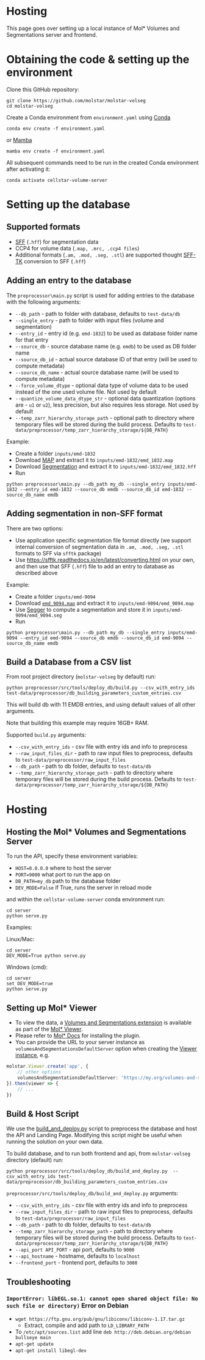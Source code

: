 # Hosting

This page goes over setting up a local instance of Mol* Volumes and Segmentations server and frontend.

# Obtaining the code & setting up the environment

Clone this GitHub repository: 

```
git clone https://github.com/molstar/molstar-volseg
cd molstar-volseg
```

Create a Conda environment from `environment.yaml` using [Conda](https://conda.io/projects/conda/en/latest/user-guide/install/index.html)

```
conda env create -f environment.yaml
```


or [Mamba](https://mamba.readthedocs.io/en/latest/installation.html)

```
mamba env create -f environment.yaml
```

All subsequent commands need to be run in the created Conda environment after activating it:

```
conda activate cellstar-volume-server
```

# Setting up the database

## Supported formats

- [SFF](https://www.ebi.ac.uk/emdb/documentation#seg_model) (`.hff`) for segmentation data
- CCP4 for volume data (`.map, .mrc, .ccp4 files`)
- Additional formats (`.am, .mod, .seg, .stl`) are supported thought [SFF-TK](https://github.com/emdb-empiar/sfftk) conversion to SFF (`.hff`)

## Adding an entry to the database

The `preprocessor\main.py` script is used for adding entries to the database with the following arguments:

 - `--db_path` - path to folder with database, defaults to `test-data/db`
 - `--single_entry` - path to folder with input files (volume and segmentation)
 - `--entry_id` - entry id (e.g. `emd-1832`) to be used as database folder name for that entry
 - `--source_db` - source database name (e.g. `emdb`) to be used as DB folder name
 - `--source_db_id` - actual source database ID of that entry (will be used to compute metadata)
 - `--source_db_name` - actual source database name (will be used to compute metadata)
 - `--force_volume_dtype` - optional data type of volume data to be used instead of the one used volume file. Not used by default
 - `--quantize_volume_data_dtype_str` - optional data quantization (options are - `u1` or `u2`), less precision, but also requires less storage. Not used by default
 - `--temp_zarr_hierarchy_storage_path` - optional path to directory where temporary files will be stored during the build process. Defaults to `test-data/preprocessor/temp_zarr_hierarchy_storage/${DB_PATH}`


Example:

- Create a folder `inputs/emd-1832`
- Download [MAP](https://ftp.ebi.ac.uk/pub/databases/emdb/structures/EMD-1832/map/emd_1832.map.gz) and extract it to `inputs/emd-1832/emd_1832.map`
- Download [Segmentation](https://www.ebi.ac.uk/em_static/emdb_sff/18/1832/emd_1832.hff.gz) and extract it to `inputs/emd-1832/emd_1832.hff`
- Run

```
python preprocessor\main.py --db_path my_db --single_entry inputs/emd-1832 --entry_id emd-1832 --source_db emdb --source_db_id emd-1832 --source_db_name emdb
```

## Adding segmentation in non-SFF format

There are two options:
- Use application specific segmentation file format directly (we support internal conversion of segmentation data in `.am, .mod, .seg, .stl` formats to SFF via `sfftk` package)
- Use https://sfftk.readthedocs.io/en/latest/converting.html on your own, and then use that SFF (`.hff`) file to add an entry to database as described above

Example:

- Create a folder `inputs/emd-9094`
- Download [`emd_9094.map`](https://ftp.ebi.ac.uk/pub/databases/emdb/structures/EMD-9094/map/emd_9094.map.gz) and extract it to `inputs/emd-9094/emd_9094.map`
- Use [Segger](https://www.cgl.ucsf.edu/chimera/docs/ContributedSoftware/segger/segment.html) to compute a segmentation and store it in `inputs/emd-9094/emd_9094.seg`
- Run

```
python preprocessor\main.py --db_path my_db --single_entry inputs/emd-9094 --entry_id emd-9094 --source_db emdb --source_db_id emd-9094 --source_db_name emdb
```

## Build a Database from a CSV list

From root project directory (`molstar-volseg` by default) run:

```
python preprocessor/src/tools/deploy_db/build.py --csv_with_entry_ids test-data/preprocessor/db_building_parameters_custom_entries.csv
```

This will build db with 11 EMDB entries, and using default values of all other arguments.

Note that building this example may require 16GB+ RAM.

Supported `build.py` arguments:
 - `--csv_with_entry_ids` - csv file with entry ids and info to preprocess
 - `--raw_input_files_dir` - path to raw input files to preprocess, defaults to `test-data/preprocessor/raw_input_files`
 - `--db_path` - path to db folder, defaults to `test-data/db`
 - `--temp_zarr_hierarchy_storage_path` - path to directory where temporary files will be stored during the build process. Defaults to `test-data/preprocessor/temp_zarr_hierarchy_storage/${DB_PATH}`
	

# Hosting

## Hosting the Mol* Volumes and Segmentations Server

To run the API, specify these environment variables:

- `HOST=0.0.0.0` where to host the server
- `PORT=9000` what port to run the app on
- `DB_PATH=my_db` path to the database folder
- `DEV_MODE=False` if True, runs the server in reload mode

and within the `cellstar-volume-server` conda environment run:

```
cd server
python serve.py
```

Examples:

Linux/Mac:

```
cd server
DEV_MODE=True python serve.py
```

Windows (cmd):

```
cd server
set DEV_MODE=true
python serve.py
```

## Setting up Mol* Viewer

- To view the data, a [Volumes and Segmentations extension](https://github.com/molstar/molstar/tree/master/src/extensions/volumes-and-segmentations) is available as part of the [Mol* Viewer](https://github.com/molstar/molstar). 
- Please refer to [Mol* Docs](https://molstar.org/docs/) for installing the plugin.
- You can provide the URL to your server instance as `volumesAndSegmentationsDefaultServer` option when creating the [Viewer instance](https://molstar.org/docs/plugin/#viewer-wrapper), e.g.
```ts
molstar.Viewer.create('app', {
    // other options
    volumesAndSegmentationsDefaultServer: 'https://my.org/volumes-and-segmentations/v2'
}).then(viewer => { 
    // ...
})
```

## Build & Host Script

We use the [build_and_deploy.py](../preprocessor/src/tools/deploy_db/build_and_deploy.py) script to preprocess the database and host the API and Landing Page. Modifying this script might be useful when running the solution on your own data.

To build database, and to run both frontend and api, from `molstar-volseg` directory (default) run:

```
python preprocessor/src/tools/deploy_db/build_and_deploy.py  --csv_with_entry_ids test-data/preprocessor/db_building_parameters_custom_entries.csv	
```

`preprocessor/src/tools/deploy_db/build_and_deploy.py` arguments:

 - `--csv_with_entry_ids` - csv file with entry ids and info to preprocess
 - `--raw_input_files_dir` - path to raw input files to preprocess, defaults to `test-data/preprocessor/raw_input_files`
 - `--db_path` - path to db folder, defaults to `test-data/db`
 - `--temp_zarr_hierarchy_storage_path` - path to directory where temporary files will be stored during the build process. Defaults to `test-data/preprocessor/temp_zarr_hierarchy_storage/${DB_PATH}`
 - `--api_port API_PORT` - api port, defaults to `9000`
 - `--api_hostname` - hostname, defaults to `localhost`
 - `--frontend_port` - frontend port, defaults to `3000`


## Troubleshooting

### `ImportError: libEGL.so.1: cannot open shared object file: No such file or directory)` Error on Debian

- `wget https://ftp.gnu.org/pub/gnu/libiconv/libiconv-1.17.tar.gz`
  - Extract, compile and add path to `LD_LIBRARY_PATH`
- To `/etc/apt/sources.list` add line `deb http://deb.debian.org/debian bullseye main`
- `apt-get update`
- `apt-get install libegl-dev`
